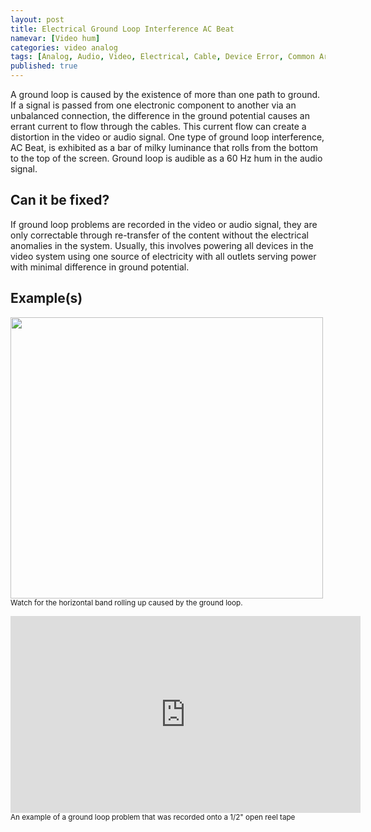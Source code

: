```yaml
---
layout: post
title: Electrical Ground Loop Interference AC Beat
namevar: [Video hum]
categories: video analog
tags: [Analog, Audio, Video, Electrical, Cable, Device Error, Common Artifacts]
published: true
---
```


A ground loop is caused by the existence of more than one path to ground. If a signal is passed from one electronic component to another via an unbalanced connection, the difference in the ground potential causes an errant current to flow through the cables. This current flow can create a distortion in the video or audio signal. One type of ground loop interference, AC Beat, is exhibited as a bar of milky luminance that rolls from the bottom to the top of the screen. Ground loop is audible as a 60 Hz hum in the audio signal.

## Can it be fixed?

If ground loop problems are recorded in the video or audio signal, they are only correctable through re-transfer of the content without the electrical anomalies in the system. Usually, this involves powering all devices in the video system using one source of electricity with all outlets serving power with minimal difference in ground potential.

## Example(s)

<img src="{{ site.baseurl }}/images/EGLI_AC_Beat_Flat.jpg" height="450" width="500"><br>
<sub>Watch for the horizontal band rolling up caused by the ground loop.</sub>

<iframe src="https://ia601504.us.archive.org/19/items/ElectricalgroundLoopInterference/ElectronicInterference.mp4" width="560" height="315" frameborder="0" webkitallowfullscreen="true" mozallowfullscreen="true" allowfullscreen></iframe>
<sub> An example of a ground loop problem that was recorded onto a 1/2" open reel tape</sub>
